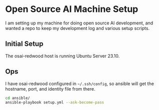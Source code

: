 # Open Source AI Machine Setup

I am setting up my machine for doing open source AI development, and wanted a repo to keep my development log and various setup scripts.

## Initial Setup

The osai-redwood host is running Ubuntu Server 23.10.

## Ops

I have osai-redwood configured in `~/.ssh/config`, so ansible will get the hostname, port, and identity file from there.

```sh
cd ansible/
ansible-playbook setup.yml --ask-become-pass
```
